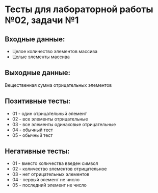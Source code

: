 # Тесты для лабораторной работы №02, задачи №1

## Входные данные:
- Целое количество элементов массива
- Целые элементы массива

## Выходные данные:
Вещественная сумма отрицательных элементов

## Позитивные тесты:
- 01 - один отрицательный элемент
- 02 - все элементы отрицательные
- 03 - все элементы одинаковые отрицательные
- 04 - обычный тест
- 05 - обычный тест

## Негативные тесты:
- 01 - вместо количества введен символ
- 02 - количество элементов отрицательное
- 03 - нет отрицательных элементов
- 04 - первый элемент не число
- 05 - последний элемент не число
